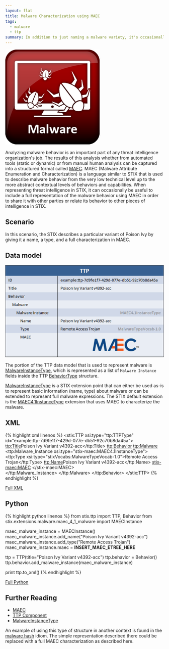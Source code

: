 ```yaml
---
layout: flat
title: Malware Characterization using MAEC
tags:
  - malware
  - ttp
summary: In addition to just naming a malware variety, it's occasionally useful to describe that malware's detailed behavior in a structured format. MAEC is a structured language for representing malware behavior and can be used within the STIX TTP construct to describe a detailed characterization of the malware for use in the broader context of campaigns, threat actors, indicators, incidents and exploit targets. This idiom describes the use of the TTP structure to carry a MAEC malware characterization and can serve as a building block to creating related TTPs in the use cases mentioned previously.
---
```


<img src="/images/Malware.png" class="component-img" alt="Malware Icon" />

Analyzing malware behavior is an important part of any threat intelligence organization's job. The results of this analysis whether from automated tools (static or dynamic) or from manual human analysis can be captured into a structured format called [MAEC](http://maec.mitre.org). MAEC (Malware Attribute Enumeration and Characterization) is a language similar to STIX that is used to describe malware behavior from the very low technical level up to the more abstract contextual levels of behaviors and capabilities. When representing threat intelligence in STIX, it can occasionally be useful to include a full representation of the malware behavior using MAEC in order to share it with other parties or relate its behavior to other pieces of intelligence in STIX.

## Scenario

In this scenario, the STIX describes a particular variant of Poison Ivy by giving it a name, a type, and a full characterization in MAEC.

## Data model

<img src="diagram.png" alt="Malware characterization in MAEC" class="aside-text"/>

The portion of the TTP data model that is used to represent malware is [MalwareInstanceType](/data-model/{{site.current_version}}/ttp/MalwareInstanceType), which is represented as a list of `Malware Instance` fields inside the TTP [BehaviorType](/data-model/{{site.current_version}}/ttp/BehaviorType) structure.

[MalwareInstanceType](/data-model/{{site.current_version}}/ttp/MalwareInstanceType) is a STIX extension point that can either be used as-is to represent basic information (name, type) about malware or can be extended to represent full malware expressions. The STIX default extension is the [MAEC4.1InstanceType](/data-model/{{site.current_version}}/stix-maec/MAEC4.1InstanceType) extension that uses MAEC to characterize the malware.

## XML

{% highlight xml linenos %}
<stix:TTP xsi:type="ttp:TTPType" id="example:ttp-7d9fe1f7-429d-077e-db51-92c70b8da45a">
    <ttp:Title>Poison Ivy Variant v4392-acc</ttp:Title>
    <ttp:Behavior>
        <ttp:Malware>
            <ttp:Malware_Instance xsi:type="stix-maec:MAEC4.1InstanceType">
                <ttp:Type xsi:type="stixVocabs:MalwareTypeVocab-1.0">Remote Access Trojan</ttp:Type>
                <ttp:Name>Poison Ivy Variant v4392-acc</ttp:Name>
                <stix-maec:MAEC>
                    <!-- MAEC Content Here --> 
                </stix-maec:MAEC>                        
            </ttp:Malware_Instance>
        </ttp:Malware>
    </ttp:Behavior>
</stix:TTP>
{% endhighlight %}

[Full XML](malware-characterization-using-maec.xml)

## Python

{% highlight python linenos %}
from stix.ttp import TTP, Behavior
from stix.extensions.malware.maec_4_1_malware import MAECInstance

maec_malware_instance = MAECInstance()
maec_malware_instance.add_name("Poison Ivy Variant v4392-acc")
maec_malware_instance.add_type("Remote Access Trojan")
maec_malware_instance.maec = __INSERT_MAEC_ETREE_HERE__

ttp = TTP(title="Poison Ivy Variant v4392-acc")
ttp.behavior = Behavior()
ttp.behavior.add_malware_instance(maec_malware_instance)

print ttp.to_xml()
{% endhighlight %}

[Full Python](malware-characterization-using-maec.py)

## Further Reading

* [MAEC](http://maec.mitre.org)
* [TTP Component](/data-model/{{site.current_version}}/ttp/TTPType)
* [MalwareInstanceType](/data-model/{{site.current_version}}/ttp/MalwareInstanceType)

An example of using this type of structure in another context is found in the [malware hash](../malware-hash) idiom. The simple representation described there could be replaced with a full MAEC characterization as described here.
